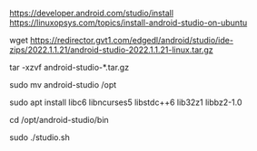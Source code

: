 https://developer.android.com/studio/install
https://linuxopsys.com/topics/install-android-studio-on-ubuntu

wget https://redirector.gvt1.com/edgedl/android/studio/ide-zips/2022.1.1.21/android-studio-2022.1.1.21-linux.tar.gz

tar -xzvf android-studio-*.tar.gz

sudo mv android-studio /opt

sudo apt install libc6 libncurses5 libstdc++6 lib32z1 libbz2-1.0

cd /opt/android-studio/bin

sudo ./studio.sh